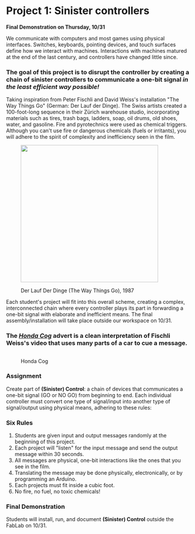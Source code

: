 # Project 1: Sinister controllers

**Final Demonstration on Thursday, 10/31**

We communicate with computers and most games using physical interfaces. Switches, keyboards, pointing devices, and touch surfaces define how we interact with machines. Interactions with machines matured at the end of the last century, and controllers have changed little since.

### The goal of this project is to disrupt the controller by creating a chain of sinister controllers to communicate a one-bit signal _in the least efficient way possible!_

Taking inspiration from Peter Fischli and David Weiss's installation "The Way Things Go" (German: Der Lauf der Dinge). The Swiss artists created a 100-foot-long sequence in their Zürich warehouse studio, incorporating materials such as tires, trash bags, ladders, soap, oil drums, old shoes, water, and gasoline. Fire and pyrotechnics were used as chemical triggers. Although you can't use fire or dangerous chemicals (fuels or irritants), you will adhere to the spirit of complexity and inefficiency seen in the film.

<figure><img src="https://www.evernote.com/shard/s51/sh/adf529e3-196f-44b3-ab79-77d334af0eae/vKwInmhu7OqrKCCE8EtMfxgQB4j9UVQ_x8Bj__NRYoU5UVd3N4pS7KjNgg/deep/0/image.jpg" alt="" width="375"><figcaption><p>Der Lauf Der Dinge (The Way Things Go), 1987</p></figcaption></figure>

Each student's project will fit into this overall scheme, creating a complex, interconnected chain where every controller plays its part in forwarding a one-bit signal with elaborate and inefficient means. The final assembly/installation will take place outside our workspace on 10/31.

### The [_Honda Cog_](https://youtu.be/Z57kGB-mI54?si=v1qv5gwsTnKdgUkx) advert is a clean interpretation of Fischli Weiss's video that uses many parts of a car to cue a message.&#x20;

<figure><img src="https://www.evernote.com/shard/s51/sh/b9ef5b6a-502b-4e59-90ff-a73ca1063ab4/SvJIdeqLR1SpXmhFCexm59OkB7vwluw4XkmoRdLPXjyyv9IS61Fh1SZciA/deep/0/image.png" alt=""><figcaption><p>Honda Cog</p></figcaption></figure>

### Assignment

Create part of **(Sinister) Control**: a chain of devices that communicates a one-bit signal (GO or NO GO) from beginning to end. Each individual controller must convert one type of signal/input into another type of signal/output using physical means, adhering to these rules:

### Six Rules

1. Students are given input and output messages randomly at the beginning of this project.
2. Each project will "listen" for the input message and send the output message within 30 seconds.
3. All messages are physical, one-bit interactions like the ones that you see in the film.
4. Translating the message may be done physically, electronically, or by programming an Arduino.
5. Each projects must fit inside a cubic foot.
6. No fire, no fuel, no toxic chemicals!

### Final Demonstration

Students will install, run, and document **(Sinister) Control** outside the FabLab on 10/31.
